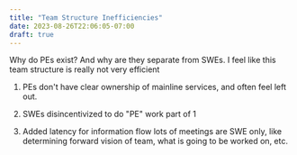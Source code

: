 ```yaml
---
title: "Team Structure Inefficiencies"
date: 2023-08-26T22:06:05-07:00
draft: true
---
```


Why do PEs exist? And why are they separate from SWEs. I feel like this team structure is really not very efficient

1. PEs don't have clear ownership of mainline services, and often feel left out.

2. SWEs disincentivized to do "PE" work
part of 1

3. Added latency for information flow
lots of meetings are SWE only, like determining forward vision of team, what is going to be worked on, etc. 
